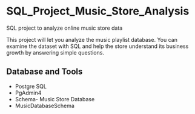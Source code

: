 # SQL_Project_Music_Store_Analysis
SQL project to analyze online music store data

This project will let you analyze the music playlist database. You can examine the dataset with SQL and help the store understand its business growth by answering simple questions.



## Database and Tools
*    Postgre SQL
*    PgAdmin4
*    Schema- Music Store Database
*    MusicDatabaseSchema
